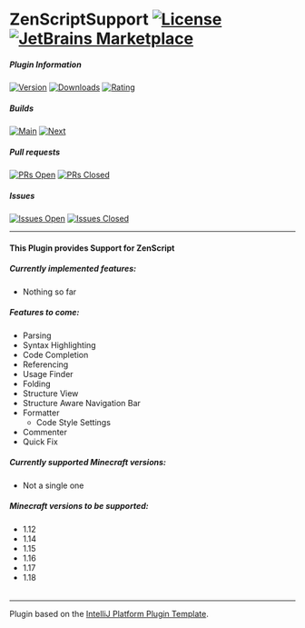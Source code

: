 # ZenScriptSupport [![License](https://img.shields.io/github/license/EraTiem-Network/ZenScriptSupport?label=&style=for-the-badge)](./LICENSE) [![JetBrains Marketplace]](https://plugins.jetbrains.com/plugin/19565-zenscriptsupport)

##### Plugin Information
[![Version]](https://plugins.jetbrains.com/plugin/19565-zenscriptsupport)
[![Downloads]](https://plugins.jetbrains.com/plugin/19565-zenscriptsupport)
[![Rating]](https://plugins.jetbrains.com/plugin/19565-zenscriptsupport)

##### Builds
[![Main]](https://github.com/EraTiem-Network/ZenScriptSupport/actions/workflows/build.yml?query=branch%3Amain)
[![Next]](https://github.com/EraTiem-Network/ZenScriptSupport/actions/workflows/build.yml?query=branch%3Anext)

##### Pull requests
[![PRs Open]](https://github.com/EraTiem-Network/ZenScriptSupport/pulls?q=is%3Apr+is%3Aopen)
[![PRs Closed]](https://github.com/EraTiem-Network/ZenScriptSupport/pulls?q=is%3Apr+is%3Aopen)

##### Issues
[![Issues Open]](https://github.com/EraTiem-Network/ZenScriptSupport/issues?q=is%3Aissue+is%3Aopen)
[![Issues Closed]](https://github.com/EraTiem-Network/ZenScriptSupport/issues?q=is%3Aissue+is%3Aclosed)

---

<!-- Plugin description -->
#### This Plugin provides Support for ZenScript

##### Currently implemented features:
* Nothing so far

##### Features to come:
* Parsing
* Syntax Highlighting
* Code Completion
* Referencing
* Usage Finder
* Folding
* Structure View
* Structure Aware Navigation Bar
* Formatter
  * Code Style Settings
* Commenter
* Quick Fix

##### Currently supported Minecraft versions:
* Not a single one

##### Minecraft versions to be supported:
* 1.12
* 1.14
* 1.15
* 1.16
* 1.17
* 1.18

######
<!-- Plugin description end -->

[JetBrains Marketplace]: https://img.shields.io/static/v1?label=&message=JetBrains+Marketplace&color=orange&style=for-the-badge

<!-- Plugin Information -->
[Version]: https://img.shields.io/jetbrains/plugin/v/19565-zenscriptsupport?label=version&style=for-the-badge
[Downloads]: https://img.shields.io/jetbrains/plugin/d/19565-zenscriptsupport?style=for-the-badge
[Rating]: https://img.shields.io/jetbrains/plugin/r/rating/19565-zenscriptsupport?style=for-the-badge

<!-- Builds -->
[Main]: https://img.shields.io/github/workflow/status/EraTiem-Network/ZenScriptSupport/Build/main?label=main&style=for-the-badge
[Next]: https://img.shields.io/github/workflow/status/EraTiem-Network/ZenScriptSupport/Build/next?label=next&style=for-the-badge

<!-- Pull requests -->
[PRs Open]: https://img.shields.io/github/issues-pr-raw/EraTiem-Network/ZenScriptSupport?label=open&style=for-the-badge
[PRs Closed]: https://img.shields.io/github/issues-pr-closed-raw/EraTiem-Network/ZenScriptSupport?label=closed&style=for-the-badge

<!-- Issues -->
[Issues Open]:https://img.shields.io/github/issues-raw/EraTiem-Network/ZenScriptSupport?label=open&style=for-the-badge
[Issues Closed]: https://img.shields.io/github/issues-closed-raw/EraTiem-Network/ZenScriptSupport?label=closed&style=for-the-badge

---
Plugin based on the [IntelliJ Platform Plugin Template](https://github.com/JetBrains/intellij-platform-plugin-template).
